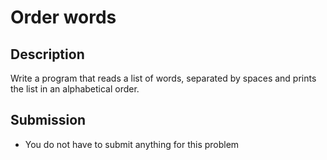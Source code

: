 # Order words

## Description
Write a program that reads a list of words, separated by spaces and prints the list in an alphabetical order.

## Submission
- You do not have to submit anything for this problem